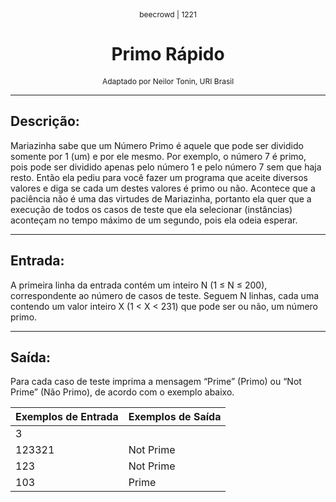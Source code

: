 <p align="center" style="font-size: 12px;">beecrowd | 1221</p>
<h1 align="center">Primo Rápido</h1>
<p align="center" style="font-size: 12px;">Adaptado por Neilor Tonin, URI Brasil</p>

---

## Descrição:
Mariazinha sabe que um Número Primo é aquele que pode ser dividido somente por 1 (um) e por ele mesmo. 
Por exemplo, o número 7 é primo, pois pode ser dividido apenas pelo número 1 e pelo número 7 sem que haja resto. 
Então ela pediu para você fazer um programa que aceite diversos valores e diga se cada um destes valores é primo ou não. 
Acontece que a paciência não é uma das virtudes de Mariazinha, portanto ela quer que a execução de todos os casos de 
teste que ela selecionar (instâncias) aconteçam no tempo máximo de um segundo, pois ela odeia esperar.

---

## Entrada:
A primeira linha da entrada contém um inteiro N (1 ≤ N ≤ 200), correspondente ao número de casos de teste. 
Seguem N linhas, cada uma contendo um valor inteiro X (1 < X < 231) que pode ser ou não, um número primo.

---

## Saída:
Para cada caso de teste imprima a mensagem “Prime” (Primo) ou “Not Prime” (Não Primo), de acordo com o exemplo abaixo.

| Exemplos de Entrada | Exemplos de Saída |
|---------------------|-------------------|
| 3                   |                   |
| 123321              | Not Prime         |
| 123                 | Not Prime         |
| 103                 | Prime             |
